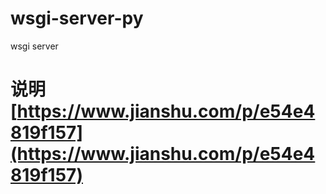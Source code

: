 # wsgi-server-py
wsgi server 

# 说明 [https://www.jianshu.com/p/e54e4819f157](https://www.jianshu.com/p/e54e4819f157)